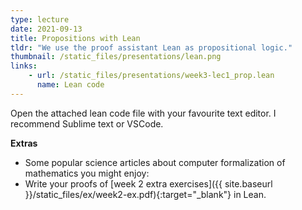 ```yaml
---
type: lecture
date: 2021-09-13
title: Propositions with Lean
tldr: "We use the proof assistant Lean as propositional logic."
thumbnail: /static_files/presentations/lean.png 
links: 
    - url: /static_files/presentations/week3-lec1_prop.lean
      name: Lean code
---
```

Open the attached lean code file with your favourite text editor. I recommend Sublime text or VSCode. 

**Extras** 
- Some popular science articles about computer formalization of mathematics you might enjoy: 
- Write your proofs of [week 2 extra exercises]({{ site.baseurl }}/static_files/ex/week2-ex.pdf){:target="_blank"} in Lean. 
